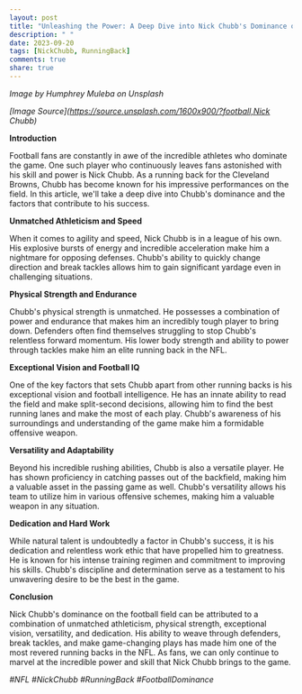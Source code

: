 ```yaml
---
layout: post
title: "Unleashing the Power: A Deep Dive into Nick Chubb's Dominance on the Field"
description: " "
date: 2023-09-20
tags: [NickChubb, RunningBack]
comments: true
share: true
---
```


*Image by Humphrey Muleba on Unsplash*

*[Image Source](https://source.unsplash.com/1600x900/?football,Nick Chubb)*

**Introduction**

Football fans are constantly in awe of the incredible athletes who dominate the game. One such player who continuously leaves fans astonished with his skill and power is Nick Chubb. As a running back for the Cleveland Browns, Chubb has become known for his impressive performances on the field. In this article, we'll take a deep dive into Chubb's dominance and the factors that contribute to his success.

**Unmatched Athleticism and Speed**

When it comes to agility and speed, Nick Chubb is in a league of his own. His explosive bursts of energy and incredible acceleration make him a nightmare for opposing defenses. Chubb's ability to quickly change direction and break tackles allows him to gain significant yardage even in challenging situations.

**Physical Strength and Endurance**

Chubb's physical strength is unmatched. He possesses a combination of power and endurance that makes him an incredibly tough player to bring down. Defenders often find themselves struggling to stop Chubb's relentless forward momentum. His lower body strength and ability to power through tackles make him an elite running back in the NFL.

**Exceptional Vision and Football IQ**

One of the key factors that sets Chubb apart from other running backs is his exceptional vision and football intelligence. He has an innate ability to read the field and make split-second decisions, allowing him to find the best running lanes and make the most of each play. Chubb's awareness of his surroundings and understanding of the game make him a formidable offensive weapon.

**Versatility and Adaptability**

Beyond his incredible rushing abilities, Chubb is also a versatile player. He has shown proficiency in catching passes out of the backfield, making him a valuable asset in the passing game as well. Chubb's versatility allows his team to utilize him in various offensive schemes, making him a valuable weapon in any situation.

**Dedication and Hard Work**

While natural talent is undoubtedly a factor in Chubb's success, it is his dedication and relentless work ethic that have propelled him to greatness. He is known for his intense training regimen and commitment to improving his skills. Chubb's discipline and determination serve as a testament to his unwavering desire to be the best in the game.

**Conclusion**

Nick Chubb's dominance on the football field can be attributed to a combination of unmatched athleticism, physical strength, exceptional vision, versatility, and dedication. His ability to weave through defenders, break tackles, and make game-changing plays has made him one of the most revered running backs in the NFL. As fans, we can only continue to marvel at the incredible power and skill that Nick Chubb brings to the game.

*#NFL #NickChubb #RunningBack #FootballDominance*